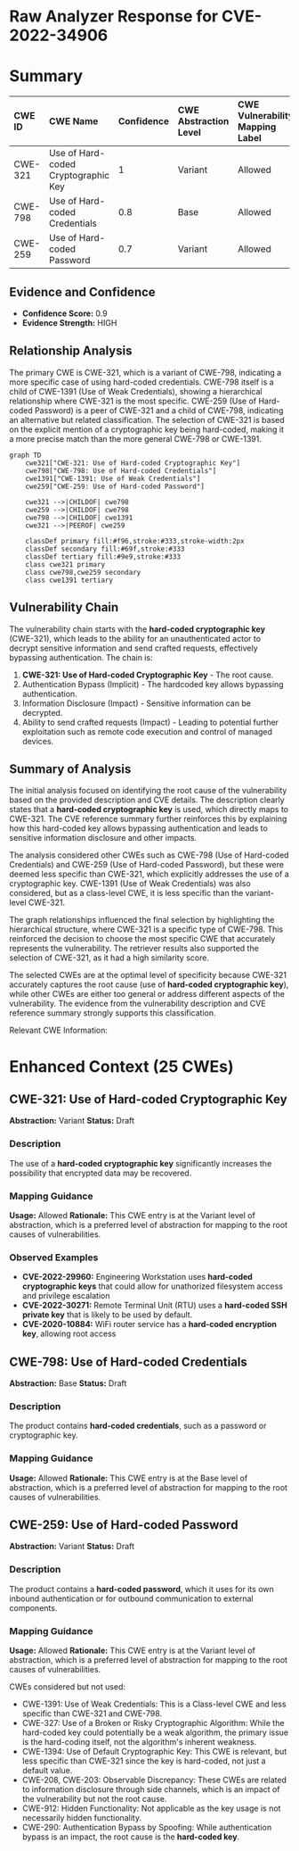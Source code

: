 # Raw Analyzer Response for CVE-2022-34906

# Summary
| CWE ID  | CWE Name                            | Confidence | CWE Abstraction Level | CWE Vulnerability Mapping Label | CWE-Vulnerability Mapping Notes |
| :------- | :---------------------------------- | :--------- | :-------------------- | :------------------------------ | :------------------------------ |
| CWE-321 | Use of Hard-coded Cryptographic Key | 1          | Variant               | Allowed                       | Primary CWE                     |
| CWE-798 | Use of Hard-coded Credentials       | 0.8        | Base                  | Allowed                       | Secondary candidate             |
| CWE-259 | Use of Hard-coded Password          | 0.7        | Variant               | Allowed                       | Secondary candidate             |

## Evidence and Confidence

*   **Confidence Score:** 0.9
*   **Evidence Strength:** HIGH

## Relationship Analysis
The primary CWE is CWE-321, which is a variant of CWE-798, indicating a more specific case of using hard-coded credentials. CWE-798 itself is a child of CWE-1391 (Use of Weak Credentials), showing a hierarchical relationship where CWE-321 is the most specific. CWE-259 (Use of Hard-coded Password) is a peer of CWE-321 and a child of CWE-798, indicating an alternative but related classification. The selection of CWE-321 is based on the explicit mention of a cryptographic key being hard-coded, making it a more precise match than the more general CWE-798 or CWE-1391.

```mermaid
graph TD
    cwe321["CWE-321: Use of Hard-coded Cryptographic Key"]
    cwe798["CWE-798: Use of Hard-coded Credentials"]
    cwe1391["CWE-1391: Use of Weak Credentials"]
    cwe259["CWE-259: Use of Hard-coded Password"]
    
    cwe321 -->|CHILDOF| cwe798
    cwe259 -->|CHILDOF| cwe798
    cwe798 -->|CHILDOF| cwe1391
    cwe321 -->|PEEROF| cwe259
    
    classDef primary fill:#f96,stroke:#333,stroke-width:2px
    classDef secondary fill:#69f,stroke:#333
    classDef tertiary fill:#9e9,stroke:#333
    class cwe321 primary
    class cwe798,cwe259 secondary
    class cwe1391 tertiary
```

## Vulnerability Chain
The vulnerability chain starts with the **hard-coded cryptographic key** (CWE-321), which leads to the ability for an unauthenticated actor to decrypt sensitive information and send crafted requests, effectively bypassing authentication. The chain is:
1.  **CWE-321: Use of Hard-coded Cryptographic Key** - The root cause.
2.  Authentication Bypass (Implicit) - The hardcoded key allows bypassing authentication.
3.  Information Disclosure (Impact) - Sensitive information can be decrypted.
4.  Ability to send crafted requests (Impact) - Leading to potential further exploitation such as remote code execution and control of managed devices.

## Summary of Analysis
The initial analysis focused on identifying the root cause of the vulnerability based on the provided description and CVE details. The description clearly states that a **hard-coded cryptographic key** is used, which directly maps to CWE-321. The CVE reference summary further reinforces this by explaining how this hard-coded key allows bypassing authentication and leads to sensitive information disclosure and other impacts.

The analysis considered other CWEs such as CWE-798 (Use of Hard-coded Credentials) and CWE-259 (Use of Hard-coded Password), but these were deemed less specific than CWE-321, which explicitly addresses the use of a cryptographic key. CWE-1391 (Use of Weak Credentials) was also considered, but as a class-level CWE, it is less specific than the variant-level CWE-321.

The graph relationships influenced the final selection by highlighting the hierarchical structure, where CWE-321 is a specific type of CWE-798. This reinforced the decision to choose the most specific CWE that accurately represents the vulnerability. The retriever results also supported the selection of CWE-321, as it had a high similarity score.

The selected CWEs are at the optimal level of specificity because CWE-321 accurately captures the root cause (use of **hard-coded cryptographic key**), while other CWEs are either too general or address different aspects of the vulnerability. The evidence from the vulnerability description and CVE reference summary strongly supports this classification.

Relevant CWE Information:
# Enhanced Context (25 CWEs)

## CWE-321: Use of Hard-coded Cryptographic Key
**Abstraction:** Variant
**Status:** Draft

### Description
The use of a **hard-coded cryptographic key** significantly increases the possibility that encrypted data may be recovered.

### Mapping Guidance
**Usage:** Allowed
**Rationale:** This CWE entry is at the Variant level of abstraction, which is a preferred level of abstraction for mapping to the root causes of vulnerabilities.

### Observed Examples
- **CVE-2022-29960:** Engineering Workstation uses **hard-coded cryptographic keys** that could allow for unathorized filesystem access and privilege escalation
- **CVE-2022-30271:** Remote Terminal Unit (RTU) uses a **hard-coded SSH private key** that is likely to be used by default.
- **CVE-2020-10884:** WiFi router service has a **hard-coded encryption key**, allowing root access

## CWE-798: Use of Hard-coded Credentials
**Abstraction:** Base
**Status:** Draft

### Description
The product contains **hard-coded credentials**, such as a password or cryptographic key.

### Mapping Guidance
**Usage:** Allowed
**Rationale:** This CWE entry is at the Base level of abstraction, which is a preferred level of abstraction for mapping to the root causes of vulnerabilities.

## CWE-259: Use of Hard-coded Password
**Abstraction:** Variant
**Status:** Draft

### Description
The product contains a **hard-coded password**, which it uses for its own inbound authentication or for outbound communication to external components.

### Mapping Guidance
**Usage:** Allowed
**Rationale:** This CWE entry is at the Variant level of abstraction, which is a preferred level of abstraction for mapping to the root causes of vulnerabilities.

CWEs considered but not used:
- CWE-1391: Use of Weak Credentials: This is a Class-level CWE and less specific than CWE-321 and CWE-798.
- CWE-327: Use of a Broken or Risky Cryptographic Algorithm: While the hard-coded key could potentially be a weak algorithm, the primary issue is the hard-coding itself, not the algorithm's inherent weakness.
- CWE-1394: Use of Default Cryptographic Key: This CWE is relevant, but less specific than CWE-321 since the key is hard-coded, not just a default value.
- CWE-208, CWE-203: Observable Discrepancy: These CWEs are related to information disclosure through side channels, which is an impact of the vulnerability but not the root cause.
- CWE-912: Hidden Functionality: Not applicable as the key usage is not necessarily hidden functionality.
- CWE-290: Authentication Bypass by Spoofing: While authentication bypass is an impact, the root cause is the **hard-coded key**.